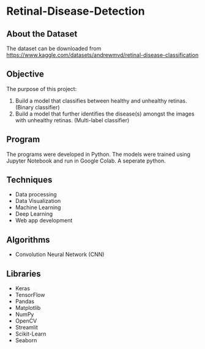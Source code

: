 # Retinal-Disease-Detection

## About the Dataset

The dataset can be downloaded from https://www.kaggle.com/datasets/andrewmvd/retinal-disease-classification

## Objective

The purpose of this project:
1. Build a model that classifies between healthy and unhealthy retinas. (Binary classifier)
2. Build a model that further identifies the disease(s) amongst the images with unhealthy retinas. (Multi-label classifier)

## Program

The programs were developed in Python. The models were trained using Jupyter Notebook and run in Google Colab. A seperate python. 

## Techniques

   - Data processing
   - Data Visualization
   - Machine Learning
   - Deep Learning 
   - Web app development 

## Algorithms 

   - Convolution Neural Network (CNN)  

## Libraries
  
   - Keras
   - TensorFlow
   - Pandas
   - Matplotlib
   - NumPy
   - OpenCV
   - Streamlit
   - Scikit-Learn
   - Seaborn
